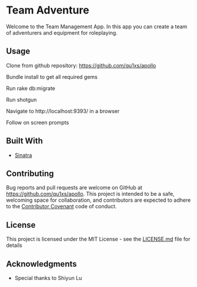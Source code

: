# Team Adventure

Welcome to the Team Management App. In this app you can create a team of adventurers and equipment for roleplaying.

## Usage

Clone from github repository: https://github.com/qu1xs/apollo

Bundle install to get all required gems

Run rake db:migrate

Run shotgun

Navigate to http://localhost:9393/ in a browser

Follow on screen prompts

## Built With

* [Sinatra](http://sinatrarb.com/)

## Contributing

Bug reports and pull requests are welcome on GitHub at https://github.com/qu1xs/apollo. This project is intended to be a safe, welcoming space for collaboration, and contributors are expected to adhere to the [Contributor Covenant](http://contributor-covenant.org) code of conduct.

## License

This project is licensed under the MIT License - see the [LICENSE.md](LICENSE.md) file for details

## Acknowledgments

* Special thanks to Shiyun Lu

